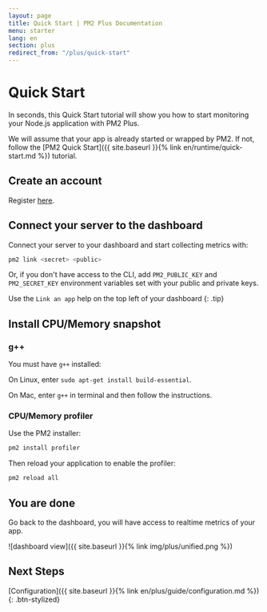 ```yaml
---
layout: page
title: Quick Start | PM2 Plus Documentation
menu: starter
lang: en
section: plus
redirect_from: "/plus/quick-start"
---
```


# Quick Start

In seconds, this Quick Start tutorial will show you how to start monitoring your Node.js application with PM2 Plus.

We will assume that your app is already started or wrapped by PM2. If not, follow the [PM2 Quick Start]({{ site.baseurl }}{% link en/runtime/quick-start.md %}) tutorial.

## Create an account

Register [here](https://id.keymetrics.io/api/oauth/register).

## Connect your server to the dashboard

Connect your server to your dashboard and start collecting metrics with:

```bash
pm2 link <secret> <public>
```

Or, if you don't have access to the CLI, add `PM2_PUBLIC_KEY` and `PM2_SECRET_KEY` environment variables set with your public and private keys.

 Use the `Link an app` help on the top left of your dashboard
{: .tip}

## Install CPU/Memory snapshot

### g++

You must have `g++` installed:

On Linux, enter `sudo apt-get install build-essential`.

On Mac, enter `g++` in terminal and then follow the instructions.

### CPU/Memory profiler

Use the PM2 installer:

```bash
pm2 install profiler
```

Then reload your application to enable the profiler:

```bash
pm2 reload all
```

## You are done

Go back to the dashboard, you will have access to realtime metrics of your app.

![dashboard view]({{ site.baseurl }}{% link img/plus/unified.png %})

## Next Steps

[Configuration]({{ site.baseurl }}{% link en/plus/guide/configuration.md %})
{: .btn-stylized}







